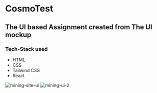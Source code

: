 # CosmoTest
## The UI based Assignment created from The UI mockup

### Tech-Stack used
* HTML
* CSS
* Tailwind CSS
* React


![mining-site-ui](https://github.com/Snach13/CosmoTest/assets/97365258/275ecde8-a355-4d73-814a-b439d79fb71d)
![mining-ui-2](https://github.com/Snach13/CosmoTest/assets/97365258/4a2e5f9e-39b4-4760-b6e3-adea1774ab4e)

